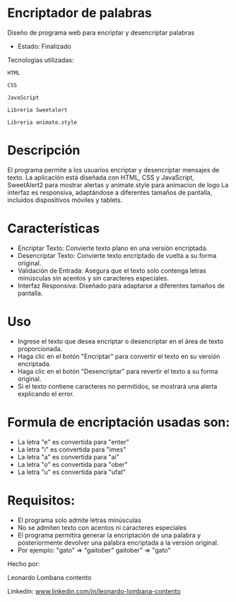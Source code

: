 # Encriptador de palabras
Diseño de programa web para encriptar y desencriptar palabras 

- Estado: Finalizado

Tecnologias utilizadas:

    HTML
    
    CSS
    
    JavaScript

    Libreria Sweetalert

    Libreria animate.style

# Descripción
El programa permite a los usuarios encriptar y desencriptar mensajes de texto. 
La aplicación está diseñada con HTML, CSS y JavaScript, SweetAlert2 para mostrar alertas y animate.style para animacion de logo
La interfaz es responsiva, adaptándose a diferentes tamaños de pantalla, incluidos dispositivos móviles y tablets.

# Características
- Encriptar Texto: Convierte texto plano en una versión encriptada.
- Desencriptar Texto: Convierte texto encriptado de vuelta a su forma original.
- Validación de Entrada: Asegura que el texto solo contenga letras minúsculas sin acentos y sin caracteres especiales.
- Interfaz Responsiva: Diseñado para adaptarse a diferentes tamaños de pantalla.

# Uso
- Ingrese el texto que desea encriptar o desencriptar en el área de texto proporcionada.
- Haga clic en el botón "Encriptar" para convertir el texto en su versión encriptada.
- Haga clic en el botón "Desencriptar" para revertir el texto a su forma original.
- Si el texto contiene caracteres no permitidos, se mostrará una alerta explicando el error.

# Formula de encriptación usadas son:
- La letra "e" es convertida para "enter"
- La letra "i" es convertida para "imes"
- La letra "a" es convertida para "ai"
- La letra "o" es convertida para "ober"
- La letra "u" es convertida para "ufat"

# Requisitos:
- El programa solo admite letras minúsculas
- No se admiten texto con acentos ni caracteres especiales
- El programa permitira generar la encriptaciòn de una palabra y posteriormente devolver una palabra encriptada a la versión original.
- Por ejemplo: "gato" => "gaitober" gaitober" => "gato"
    
Hecho por:

Leonardo Lombana contento

Linkedin: www.linkedin.com/in/leonardo-lombana-contento
